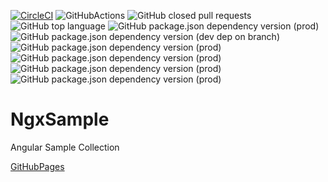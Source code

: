 [![CircleCI](https://circleci.com/gh/swfz/ngx-sample/tree/master.svg?style=svg)](https://circleci.com/gh/swfz/ngx-sample/tree/master)
![GitHubActions](https://github.com/swfz/ngx-sample/workflows/ci/badge.svg)
![GitHub closed pull requests](https://img.shields.io/github/issues-pr-closed/swfz/ngx-sample.svg?color=blue&style=popout)
![GitHub top language](https://img.shields.io/github/languages/top/swfz/ngx-sample.svg?style=popout)
![GitHub package.json dependency version (prod)](https://img.shields.io/github/package-json/dependency-version/swfz/ngx-sample/@angular/core.svg?color=cc3399&style=popout)
![GitHub package.json dependency version (dev dep on branch)](https://img.shields.io/github/package-json/dependency-version/swfz/ngx-sample/dev/@angular/cli/master.svg?color=cc3399&style=popout)
![GitHub package.json dependency version (prod)](https://img.shields.io/github/package-json/dependency-version/swfz/ngx-sample/cypress/master.svg?color=cc3399&style=popout)
![GitHub package.json dependency version (prod)](https://img.shields.io/github/package-json/dependency-version/swfz/ngx-sample/ag-grid-community/master.svg?color=cc3399&style=popout)
![GitHub package.json dependency version (prod)](https://img.shields.io/github/package-json/dependency-version/swfz/ngx-sample/ngx-bootstrap/master.svg?color=cc3399&style=popout)
![GitHub package.json dependency version (prod)](https://img.shields.io/github/package-json/dependency-version/swfz/ngx-sample/primeng/master.svg?color=cc3399&style=popout)

# NgxSample

Angular Sample Collection

[GitHubPages](https://swfz.github.io/ngx-sample/)

